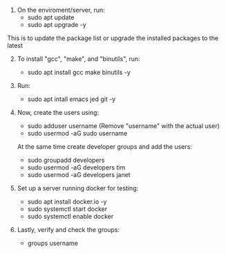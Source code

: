1. On the enviroment/server, run: 
    - sudo apt update
    - sudo apt upgrade -y 

This is to update the package list or upgrade the installed packages to the latest

2. To install "gcc", "make", and "binutils", run:
    - sudo apt install gcc make binutils -y

3. Run:
    - sudo apt intall emacs jed git -y

4. Now, create the users using:
    - sudo adduser username (Remove "username" with the actual user)
    - sudo usermod -aG sudo username

    At the same time create developer groups and add the users:

    - sudo groupadd developers
    - sudo usermod -aG developers tim
    - sudo usermod -aG developers janet
    
5. Set up a server running docker for testing:

    - sudo apt install docker.io -y
    - sudo systemctl start docker
    - sudo systemctl enable docker

6. Lastly, verify and check the groups:

    - groups username